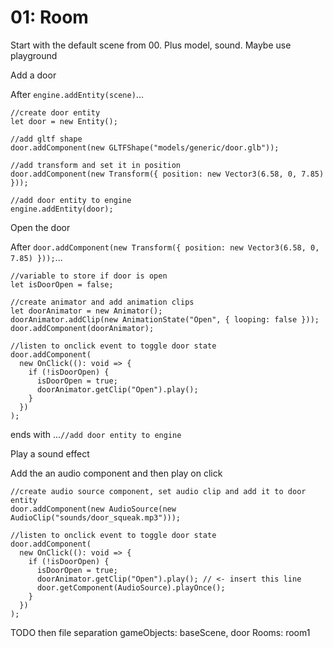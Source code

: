 # 01: Room

Start with the default scene from 00.  Plus model, sound.  Maybe use playground

Add a door

After `engine.addEntity(scene)`...

```
//create door entity
let door = new Entity();

//add gltf shape
door.addComponent(new GLTFShape("models/generic/door.glb"));

//add transform and set it in position
door.addComponent(new Transform({ position: new Vector3(6.58, 0, 7.85) }));

//add door entity to engine
engine.addEntity(door);
```

Open the door

After `door.addComponent(new Transform({ position: new Vector3(6.58, 0, 7.85) }));`...

```
//variable to store if door is open
let isDoorOpen = false;

//create animator and add animation clips
let doorAnimator = new Animator();
doorAnimator.addClip(new AnimationState("Open", { looping: false }));
door.addComponent(doorAnimator);

//listen to onclick event to toggle door state
door.addComponent(
  new OnClick((): void => {
    if (!isDoorOpen) {
      isDoorOpen = true;
      doorAnimator.getClip("Open").play();
    }
  })
);

```

ends with ...`//add door entity to engine`


Play a sound effect

Add the an audio component and then play on click
```
//create audio source component, set audio clip and add it to door entity
door.addComponent(new AudioSource(new AudioClip("sounds/door_squeak.mp3")));

//listen to onclick event to toggle door state
door.addComponent(
  new OnClick((): void => {
    if (!isDoorOpen) {
      isDoorOpen = true;
      doorAnimator.getClip("Open").play(); // <- insert this line
      door.getComponent(AudioSource).playOnce();
    }
  })
);
```

TODO then file separation
gameObjects: baseScene, door
Rooms: room1

